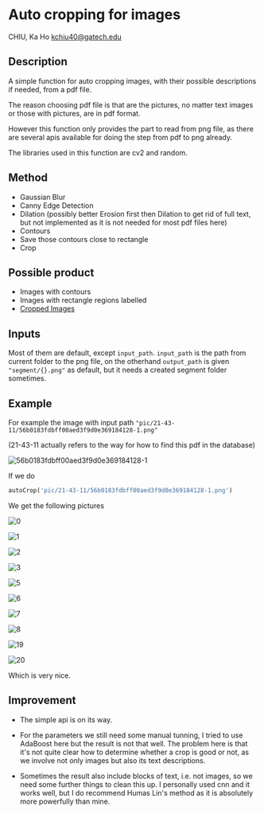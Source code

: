 # Auto cropping for images

CHIU, Ka Ho kchiu40@gatech.edu

## Description

A simple function for auto cropping images, with their possible descriptions if needed, from a pdf file.

The reason choosing pdf file is that are the pictures, no matter text images or those with pictures, are in pdf format.

However this function only provides the part to read from png file, as there are several apis available for doing the step from pdf to png already.

The libraries used in this function are cv2 and random.



## Method

* Gaussian Blur 
* Canny Edge Detection 
* Dilation (possibly better Erosion first then Dilation to get rid of full text, but not implemented as it is not needed for most pdf files here) 
* Contours 
* Save those contours close to rectangle
* Crop



## Possible product

* Images with contours
* Images with rectangle regions labelled
* <u>Cropped Images</u>



## Inputs

Most of them are default, except `input_path`.
`input_path` is the path from current folder to the png file, on the otherhand `output_path` is given `"segment/{}.png"` as default, but it needs a created segment folder sometimes.



## Example

For example the image with input path `"pic/21-43-11/56b0183fdbff00aed3f9d0e369184128-1.png"`

(21-43-11 actually refers to the way for how to find this pdf in the database)

![56b0183fdbff00aed3f9d0e369184128-1](https://user-images.githubusercontent.com/32212138/79998407-ab257980-8488-11ea-809a-55277ec87494.png)


If we do

```python
autoCrop('pic/21-43-11/56b0183fdbff00aed3f9d0e369184128-1.png')
```

We get the following pictures

![0](https://user-images.githubusercontent.com/32212138/79998664-f9d31380-8488-11ea-9304-3c6fb80cc9cc.jpg)

![1](https://user-images.githubusercontent.com/32212138/79998665-fa6baa00-8488-11ea-86ce-b0d43a0dd388.jpg)

![2](https://user-images.githubusercontent.com/32212138/79998666-fa6baa00-8488-11ea-8f8e-6673985871cd.jpg)

![3](https://user-images.githubusercontent.com/32212138/79998667-fa6baa00-8488-11ea-872c-76709de8e2f1.jpg)

![5](https://user-images.githubusercontent.com/32212138/79998668-fa6baa00-8488-11ea-92fd-3454feb8c83b.jpg)

![6](https://user-images.githubusercontent.com/32212138/79998669-fa6baa00-8488-11ea-9a72-74c3d07dc4b2.jpg)

![7](https://user-images.githubusercontent.com/32212138/79998670-fb044080-8488-11ea-85bd-011f374f1127.jpg)

![8](https://user-images.githubusercontent.com/32212138/79998671-fb044080-8488-11ea-9bcc-97a57b9d5a14.jpg)

![19](https://user-images.githubusercontent.com/32212138/79998672-fb044080-8488-11ea-92cb-cf8ff3634d3c.jpg)

![20](https://user-images.githubusercontent.com/32212138/79998673-fb044080-8488-11ea-8483-06a758dbe05b.jpg)



Which is very nice.



## Improvement

* The simple api is on its way.

* For the parameters we still need some manual tunning, I tried to use AdaBoost here but the result is not that well. The problem here is that it's not quite clear how to determine whether a crop is good or not, as we involve not only images but also its text descriptions.

* Sometimes the result also include blocks of text, i.e. not images, so we need some further things to clean this up. I personally used cnn and it works well, but I do recommend Humas Lin's method as it is absolutely more powerfully than mine.
